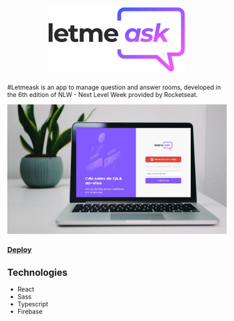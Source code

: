 <h1 align="center">
  <img src="./src/assets/images/logo.svg"/>
</h1>
#Letmeask is an app to manage question and answer rooms, developed in the 6th edition of NLW - Next Level Week provided by Rocketseat. <br />

![Home](./src/assets/images/notebook.jpg)

<h3>
  <a href="https://letmeask-c99ce.web.app/">Deploy</a>
</h3>

## Technologies

- React
- Sass
- Typescript
- Firebase
